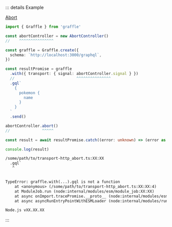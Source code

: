 ::: details Example

<div class="ExampleSnippet">
<a href="../../examples/transport-http/abort">Abort</a>

<!-- dprint-ignore-start -->
```ts twoslash
import { Graffle } from 'graffle'

const abortController = new AbortController()
//    ^^^^^^^^^^^^^^^

const graffle = Graffle.create({
  schema: `http://localhost:3000/graphql`,
})

const resultPromise = graffle
  .with({ transport: { signal: abortController.signal } })
  //                           ^^^^^^^^^^^^^^^
  .gql`
    {
      pokemon {
        name
      }
    }
  `
  .send()

abortController.abort()
//              ^^^^^

const result = await resultPromise.catch((error: unknown) => (error as Error).message)

console.log(result)
```
<!-- dprint-ignore-end -->

<!-- dprint-ignore-start -->
```txt
/some/path/to/transport-http_abort.ts:XX:XX
  .gql`
   ^


TypeError: graffle.with(...).gql is not a function
    at <anonymous> (/some/path/to/transport-http_abort.ts:XX:XX:4)
    at ModuleJob.run (node:internal/modules/esm/module_job:XX:XX)
    at async onImport.tracePromise.__proto__ (node:internal/modules/esm/loader:XX:XX)
    at async asyncRunEntryPointWithESMLoader (node:internal/modules/run_main:XX:XX)

Node.js vXX.XX.XX
```
<!-- dprint-ignore-end -->

</div>
:::
